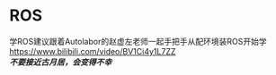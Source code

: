 # ROS
学ROS建议跟着Autolabor的赵虚左老师一起手把手从配环境装ROS开始学  
https://www.bilibili.com/video/BV1Ci4y1L7ZZ  
***不要接近古月居，会变得不幸***